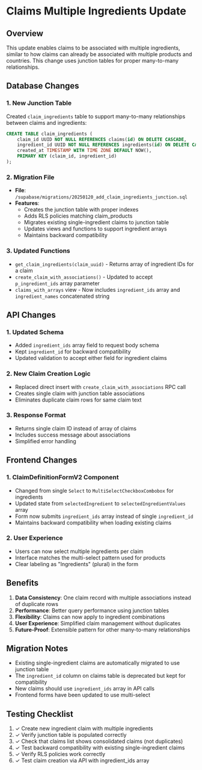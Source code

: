 # Claims Multiple Ingredients Update

## Overview

This update enables claims to be associated with multiple ingredients, similar to how claims can already be associated with multiple products and countries. This change uses junction tables for proper many-to-many relationships.

## Database Changes

### 1. New Junction Table
Created `claim_ingredients` table to support many-to-many relationships between claims and ingredients:
```sql
CREATE TABLE claim_ingredients (
    claim_id UUID NOT NULL REFERENCES claims(id) ON DELETE CASCADE,
    ingredient_id UUID NOT NULL REFERENCES ingredients(id) ON DELETE CASCADE,
    created_at TIMESTAMP WITH TIME ZONE DEFAULT NOW(),
    PRIMARY KEY (claim_id, ingredient_id)
);
```

### 2. Migration File
- **File**: `/supabase/migrations/20250120_add_claim_ingredients_junction.sql`
- **Features**:
  - Creates the junction table with proper indexes
  - Adds RLS policies matching claim_products
  - Migrates existing single-ingredient claims to junction table
  - Updates views and functions to support ingredient arrays
  - Maintains backward compatibility

### 3. Updated Functions
- `get_claim_ingredients(claim_uuid)` - Returns array of ingredient IDs for a claim
- `create_claim_with_associations()` - Updated to accept `p_ingredient_ids` array parameter
- `claims_with_arrays` view - Now includes `ingredient_ids` array and `ingredient_names` concatenated string

## API Changes

### 1. Updated Schema
- Added `ingredient_ids` array field to request body schema
- Kept `ingredient_id` for backward compatibility
- Updated validation to accept either field for ingredient claims

### 2. New Claim Creation Logic
- Replaced direct insert with `create_claim_with_associations` RPC call
- Creates single claim with junction table associations
- Eliminates duplicate claim rows for same claim text

### 3. Response Format
- Returns single claim ID instead of array of claims
- Includes success message about associations
- Simplified error handling

## Frontend Changes

### 1. ClaimDefinitionFormV2 Component
- Changed from single `Select` to `MultiSelectCheckboxCombobox` for ingredients
- Updated state from `selectedIngredient` to `selectedIngredientValues` array
- Form now submits `ingredient_ids` array instead of single `ingredient_id`
- Maintains backward compatibility when loading existing claims

### 2. User Experience
- Users can now select multiple ingredients per claim
- Interface matches the multi-select pattern used for products
- Clear labeling as "Ingredients" (plural) in the form

## Benefits

1. **Data Consistency**: One claim record with multiple associations instead of duplicate rows
2. **Performance**: Better query performance using junction tables
3. **Flexibility**: Claims can now apply to ingredient combinations
4. **User Experience**: Simplified claim management without duplicates
5. **Future-Proof**: Extensible pattern for other many-to-many relationships

## Migration Notes

- Existing single-ingredient claims are automatically migrated to use junction table
- The `ingredient_id` column on claims table is deprecated but kept for compatibility
- New claims should use `ingredient_ids` array in API calls
- Frontend forms have been updated to use multi-select

## Testing Checklist

1. ✓ Create new ingredient claim with multiple ingredients
2. ✓ Verify junction table is populated correctly
3. ✓ Check that claims list shows consolidated claims (not duplicates)
4. ✓ Test backward compatibility with existing single-ingredient claims
5. ✓ Verify RLS policies work correctly
6. ✓ Test claim creation via API with ingredient_ids array